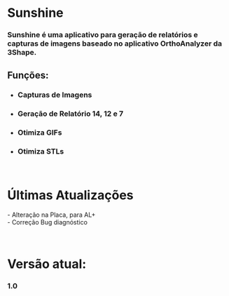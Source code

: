 <h1>Sunshine</h1>

<h3>Sunshine é uma aplicativo para geração de relatórios e capturas de imagens baseado no aplicativo OrthoAnalyzer da 3Shape.</h3>

<h2>Funções:</h2>

<ul>
<li><h3>Capturas de Imagens</h3></li>
<li><h3>Geração de Relatório 14, 12 e 7</h3></li>
<li><h3>Otimiza GIFs</h3></li>
<li><h3>Otimiza STLs</h3></li>
</ul>


<br>
<h1>Últimas Atualizações</h1>

<p id="appatualizacao">
  - Alteração na Placa, para AL+ <br>
  - Correção Bug diagnóstico <br>
</p>

<br>

<h1>Versão atual:</h1>

<div>
  <h3 id="versaoaplicativo">1.0</h3>
</div>
